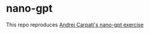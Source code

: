 # nano-gpt


This repo reproduces [Andrej Carpati's nano-gpt exercise](https://www.youtube.com/watch?v=kCc8FmEb1nY)
